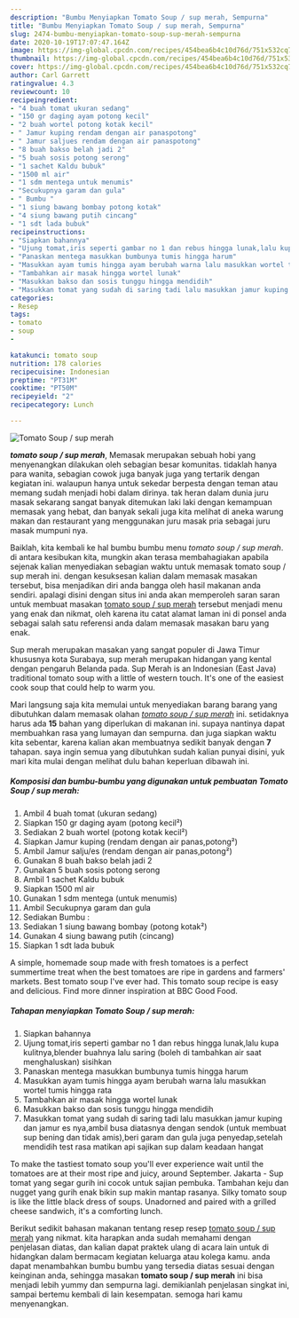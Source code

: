 ```yaml
---
description: "Bumbu Menyiapkan Tomato Soup / sup merah, Sempurna"
title: "Bumbu Menyiapkan Tomato Soup / sup merah, Sempurna"
slug: 2474-bumbu-menyiapkan-tomato-soup-sup-merah-sempurna
date: 2020-10-19T17:07:47.164Z
image: https://img-global.cpcdn.com/recipes/454bea6b4c10d76d/751x532cq70/tomato-soup-sup-merah-foto-resep-utama.jpg
thumbnail: https://img-global.cpcdn.com/recipes/454bea6b4c10d76d/751x532cq70/tomato-soup-sup-merah-foto-resep-utama.jpg
cover: https://img-global.cpcdn.com/recipes/454bea6b4c10d76d/751x532cq70/tomato-soup-sup-merah-foto-resep-utama.jpg
author: Carl Garrett
ratingvalue: 4.3
reviewcount: 10
recipeingredient:
- "4 buah tomat ukuran sedang"
- "150 gr daging ayam potong kecil"
- "2 buah wortel potong kotak kecil"
- " Jamur kuping rendam dengan air panaspotong"
- " Jamur saljues rendam dengan air panaspotong"
- "8 buah bakso belah jadi 2"
- "5 buah sosis potong serong"
- "1 sachet Kaldu bubuk"
- "1500 ml air"
- "1 sdm mentega untuk menumis"
- "Secukupnya garam dan gula"
- " Bumbu "
- "1 siung bawang bombay potong kotak"
- "4 siung bawang putih cincang"
- "1 sdt lada bubuk"
recipeinstructions:
- "Siapkan bahannya"
- "Ujung tomat,iris seperti gambar no 1 dan rebus hingga lunak,lalu kupa kulitnya,blender buahnya lalu saring (boleh di tambahkan air saat menghaluskan) sisihkan"
- "Panaskan mentega masukkan bumbunya tumis hingga harum"
- "Masukkan ayam tumis hingga ayam berubah warna lalu masukkan wortel tumis hingga rata"
- "Tambahkan air masak hingga wortel lunak"
- "Masukkan bakso dan sosis tunggu hingga mendidih"
- "Masukkan tomat yang sudah di saring tadi lalu masukkan jamur kuping dan jamur es nya,ambil busa diatasnya dengan sendok (untuk membuat sup bening dan tidak amis),beri garam dan gula juga penyedap,setelah mendidih test rasa matikan api sajikan sup dalam keadaan hangat"
categories:
- Resep
tags:
- tomato
- soup
- 

katakunci: tomato soup  
nutrition: 178 calories
recipecuisine: Indonesian
preptime: "PT31M"
cooktime: "PT50M"
recipeyield: "2"
recipecategory: Lunch

---
```



![Tomato Soup / sup merah](https://img-global.cpcdn.com/recipes/454bea6b4c10d76d/751x532cq70/tomato-soup-sup-merah-foto-resep-utama.jpg)

<b><i>tomato soup / sup merah</i></b>, Memasak merupakan sebuah hobi yang menyenangkan dilakukan oleh sebagian besar komunitas. tidaklah hanya para wanita, sebagian cowok juga banyak juga yang tertarik dengan kegiatan ini. walaupun hanya untuk sekedar berpesta dengan teman atau memang sudah menjadi hobi dalam dirinya. tak heran dalam dunia juru masak sekarang sangat banyak ditemukan laki laki dengan kemampuan memasak yang hebat, dan banyak sekali juga kita melihat di aneka warung makan dan restaurant yang menggunakan juru masak pria sebagai juru masak mumpuni nya.

Baiklah, kita kembali ke hal bumbu bumbu menu <i>tomato soup / sup merah</i>. di antara kesibukan kita, mungkin akan terasa membahagiakan apabila sejenak kalian menyediakan sebagian waktu untuk memasak tomato soup / sup merah ini. dengan kesuksesan kalian dalam memasak masakan tersebut, bisa menjadikan diri anda bangga oleh hasil makanan anda sendiri. apalagi disini dengan situs ini anda akan memperoleh saran saran untuk membuat masakan <u>tomato soup / sup merah</u> tersebut menjadi menu yang enak dan nikmat, oleh karena itu catat alamat laman ini di ponsel anda sebagai salah satu referensi anda dalam memasak masakan baru yang enak.

Sup merah merupakan masakan yang sangat populer di Jawa Timur khususnya kota Surabaya, sup merah merupakan hidangan yang kental dengan pengaruh Belanda pada. Sup Merah is an Indonesian (East Java) traditional tomato soup with a little of western touch. It&#39;s one of the easiest cook soup that could help to warm you.


Mari langsung saja kita memulai untuk menyediakan barang barang yang dibutuhkan dalam memasak olahan <u><i>tomato soup / sup merah</i></u> ini. setidaknya harus ada <b>15</b> bahan yang diperlukan di makanan ini. supaya nantinya dapat membuahkan rasa yang lumayan dan sempurna. dan juga siapkan waktu kita sebentar, karena kalian akan membuatnya sedikit banyak dengan <b>7</b> tahapan. saya ingin semua yang dibutuhkan sudah kalian punyai disini, yuk mari kita mulai dengan melihat dulu bahan keperluan dibawah ini.

<!--inarticleads1-->

##### Komposisi dan bumbu-bumbu yang digunakan untuk pembuatan Tomato Soup / sup merah:

1. Ambil 4 buah tomat (ukuran sedang)
1. Siapkan 150 gr daging ayam (potong kecil²)
1. Sediakan 2 buah wortel (potong kotak kecil²)
1. Siapkan  Jamur kuping (rendam dengan air panas,potong²)
1. Ambil  Jamur salju/es (rendam dengan air panas,potong²)
1. Gunakan 8 buah bakso belah jadi 2
1. Gunakan 5 buah sosis potong serong
1. Ambil 1 sachet Kaldu bubuk
1. Siapkan 1500 ml air
1. Gunakan 1 sdm mentega (untuk menumis)
1. Ambil Secukupnya garam dan gula
1. Sediakan  Bumbu :
1. Sediakan 1 siung bawang bombay (potong kotak²)
1. Gunakan 4 siung bawang putih (cincang)
1. Siapkan 1 sdt lada bubuk


A simple, homemade soup made with fresh tomatoes is a perfect summertime treat when the best tomatoes are ripe in gardens and farmers&#39; markets. Best tomato soup I&#39;ve ever had. This tomato soup recipe is easy and delicious. Find more dinner inspiration at BBC Good Food. 

<!--inarticleads2-->

##### Tahapan menyiapkan Tomato Soup / sup merah:

1. Siapkan bahannya
1. Ujung tomat,iris seperti gambar no 1 dan rebus hingga lunak,lalu kupa kulitnya,blender buahnya lalu saring (boleh di tambahkan air saat menghaluskan) sisihkan
1. Panaskan mentega masukkan bumbunya tumis hingga harum
1. Masukkan ayam tumis hingga ayam berubah warna lalu masukkan wortel tumis hingga rata
1. Tambahkan air masak hingga wortel lunak
1. Masukkan bakso dan sosis tunggu hingga mendidih
1. Masukkan tomat yang sudah di saring tadi lalu masukkan jamur kuping dan jamur es nya,ambil busa diatasnya dengan sendok (untuk membuat sup bening dan tidak amis),beri garam dan gula juga penyedap,setelah mendidih test rasa matikan api sajikan sup dalam keadaan hangat


To make the tastiest tomato soup you&#39;ll ever experience wait until the tomatoes are at their most ripe and juicy, around September. Jakarta - Sup tomat yang segar gurih ini cocok untuk sajian pembuka. Tambahan keju dan nugget yang gurih enak bikin sup makin mantap rasanya. Silky tomato soup is like the little black dress of soups. Unadorned and paired with a grilled cheese sandwich, it&#39;s a comforting lunch. 

Berikut sedikit bahasan makanan tentang resep resep <u>tomato soup / sup merah</u> yang nikmat. kita harapkan anda sudah memahami dengan penjelasan diatas, dan kalian dapat praktek ulang di acara lain untuk di hidangkan dalam bermacam kegiatan keluarga atau kolega kamu. anda dapat menambahkan bumbu bumbu yang tersedia diatas sesuai dengan keinginan anda, sehingga masakan <b>tomato soup / sup merah</b> ini bisa menjadi lebih yummy dan sempurna lagi. demikianlah penjelasan singkat ini, sampai bertemu kembali di lain kesempatan. semoga hari kamu menyenangkan.
